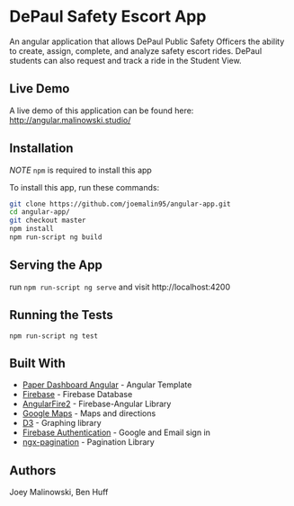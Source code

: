 # DePaul Safety Escort App

An angular application that allows DePaul Public Safety Officers the ability to create, assign, complete, and analyze safety escort rides. DePaul students can also request and track a ride in the Student View.

## Live Demo

A live demo of this application can be found here: http://angular.malinowski.studio/

## Installation

*NOTE* `npm` is required to install this app

To install this app, run these commands:

```bash
git clone https://github.com/joemalin95/angular-app.git
cd angular-app/
git checkout master
npm install
npm run-script ng build
```
## Serving the App

run `npm run-script ng serve` and visit http://localhost:4200

## Running the Tests

`npm run-script ng test`

## Built With

* [Paper Dashboard Angular](https://www.creative-tim.com/product/paper-dashboard-angular) - Angular Template
* [Firebase](https://firebase.google.com/) - Firebase Database
* [AngularFire2](https://github.com/angular/angularfire2) - Firebase-Angular Library
* [Google Maps](https://developers.google.com/maps/documentation/javascript/tutorial) - Maps and directions
* [D3](https://d3js.org/) - Graphing library
* [Firebase Authentication](https://github.com/hellotunmbi/angular2-authentication-firebase) - Google and Email sign in
* [ngx-pagination](https://github.com/michaelbromley/ngx-pagination) - Pagination Library

## Authors

Joey Malinowski, Ben Huff
